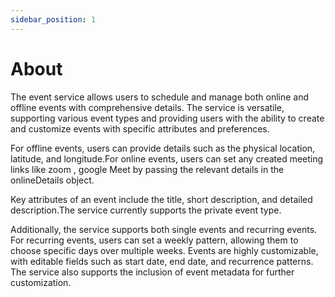 ```yaml
---
sidebar_position: 1
---
```


# About

The event service allows users to schedule and manage both online and offline events with comprehensive details. The service is versatile, supporting various event types and providing users with the ability to create and customize events with specific attributes and preferences.

For offline events, users can provide details such as the physical location, latitude, and longitude.For online events, users can set any created meeting links like zoom , google Meet by passing the relevant details in the onlineDetails object.

Key attributes of an event include the title, short description, and detailed description.The service currently supports the private event type.

Additionally, the service supports both single events and recurring events. For recurring events, users can set a weekly pattern, allowing them to choose specific days over multiple weeks. Events are highly customizable, with editable fields such as start date, end date, and recurrence patterns. The service also supports the inclusion of event metadata for further customization.
